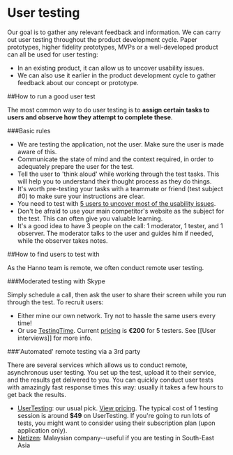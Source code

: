 # User testing

Our goal is to gather any relevant feedback and information. We can carry out user testing throughout the product development cycle. Paper prototypes, higher fidelity prototypes, MVPs or a well-developed product can all be used for user testing:

* In an existing product, it can allow us to uncover usability issues.
* We can also use it earlier in the product development cycle to gather feedback about our concept or prototype.

##How to run a good user test

The most common way to do user testing is to **assign certain tasks to users and observe how they attempt to complete these**.

###Basic rules

* We are testing the application, not the user. Make sure the user is made aware of this.
* Communicate the state of mind and the context required, in order to adequately prepare the user for the test.
* Tell the user to 'think aloud' while working through the test tasks. This will help you to understand their thought process as they do things.
* It's worth pre-testing your tasks with a teammate or friend (test subject #0) to make sure your instructions are clear.
* You need to test with [5 users to uncover most of the usability issues](http://www.nngroup.com/articles/why-you-only-need-to-test-with-5-users/).
* Don't be afraid to use your main competitor's website as the subject for the test. This can often give you valuable learning.
* It's a good idea to have 3 people on the call: 1 moderator, 1 tester, and 1 observer. The moderator talks to the user and guides him if needed, while the observer takes notes.

##How to find users to test with

As the Hanno team is remote, we often conduct remote user testing.

###Moderated testing with Skype

Simply schedule a call, then ask the user to share their screen while you run through the test. To recruit users:

* Either mine our own network. Try not to hassle the same users every time!
* Or use [TestingTime](http://testingtime.com). Current [pricing](https://order.testingtime.com/en/order) is **€200** for 5 testers. See [[User interviews]] for more info.

###'Automated' remote testing via a 3rd party

There are several services which allows us to conduct remote, asynchronous user testing. You set up the test, upload it to their service, and the results get delivered to you. You can quickly conduct user tests with amazingly fast response times this way: usually it takes a few hours to get back the results.

* [UserTesting](https://www.usertesting.com/): our usual pick. [View pricing](http://www.usertesting.com/plans). The typical cost of 1 testing session is around **$49** on UserTesting. If you're going to run lots of tests, you might want to consider using their subscription plan (upon application only).
* [Netizen](http://www.netizentesting.com/): Malaysian company--useful if you are testing in South-East Asia